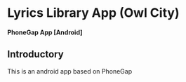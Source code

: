 # Lyrics Library App (Owl City)
**PhoneGap App [Android]**

## Introductory ##
This is an android app based on PhoneGap